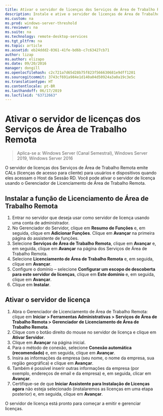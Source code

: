 ```yaml
---
title: Ativar o servidor de licenças dos Serviços de Área de Trabalho Remota
description: Instale e ative o servidor de licenças de Área de Trabalho Remota
ms.custom: na
ms.prod: windows-server-threshold
ms.reviewer: na
ms.suite: na
ms.technology: remote-desktop-services
ms.tgt_pltfrm: na
ms.topic: article
ms.assetid: eb24ddd2-0361-41fe-bd6b-c7c63427cb71
author: lizap
ms.author: elizapo
ms.date: 09/20/2016
manager: dongill
ms.openlocfilehash: c2c721a7d65d28b75f823f566630681e9dff1201
ms.sourcegitcommit: 3743cf691a984e1d140a04d50924a3a0a19c3e5c
ms.translationtype: HT
ms.contentlocale: pt-BR
ms.lasthandoff: 06/17/2019
ms.locfileid: "63712663"
---
```

# <a name="activate-the-remote-desktop-services-license-server"></a>Ativar o servidor de licenças dos Serviços de Área de Trabalho Remota

>Aplica-se a: Windows Server (Canal Semestral), Windows Server 2019, Windows Server 2016

O servidor de licenças dos Serviços de Área de Trabalho Remota emite CALs (licenças de acesso para cliente) para usuários e dispositivos quando eles acessam o Host da Sessão RD. Você pode ativar o servidor de licença usando o Gerenciador de Licenciamento de Área de Trabalho Remota. 

## <a name="install-the-rd-licensing-role"></a>Instalar a função de Licenciamento de Área de Trabalho Remota

1. Entrar no servidor que deseja usar como servidor de licença usando uma conta de administrador.
2. No Gerenciador do Servidor, clique em **Resumo de Funções** e, em seguida, clique em **Adicionar Funções**.
   Clique em **Avançar** na primeira página do assistente de funções.
3. Selecione **Serviços de Área de Trabalho Remota**, clique em **Avançar** e, em seguida, clique em **Avançar** na página dos Serviços de Área de Trabalho Remota.
4. Selecione **Licenciamento de Área de Trabalho Remota** e, em seguida, clique em **Avançar**.
5. Configure o domínio – selecione **Configurar um escopo de descoberta para este servidor de licenças**, clique em **Este domínio** e, em seguida, clique em **Avançar**.
6. Clique em **Instalar**.

## <a name="activate-the-license-server"></a>Ativar o servidor de licença

1. Abra o Gerenciador de Licenciamento de Área de Trabalho Remota: clique em **Iniciar > Ferramentas Administrativas > Serviços de Área de Trabalho Remota > Gerenciador de Licenciamento de Área de Trabalho Remota**.
2. Clique com o botão direito do mouse no servidor de licença e clique em **Ativar Servidor**.
3. Clique em **Avançar** na página inicial.
4. Para o método de conexão, selecione **Conexão automática (recomendado)** e, em seguida, clique em **Avançar**.
5. Insira as informações da empresa (seu nome, o nome da empresa, sua região geográfica) e clique em **Avançar**.
6. Também é possível inserir outras informações da empresa (por exemplo, endereços de email e da empresa) e, em seguida, clicar em **Avançar**. 
7. Certifique-se de que **Iniciar Assistente para Instalação de Licenças agora** não esteja selecionado (instalaremos as licenças em uma etapa posterior) e, em seguida, clique em **Avançar**.

O servidor de licença está pronto para começar a emitir e gerenciar licenças. 
